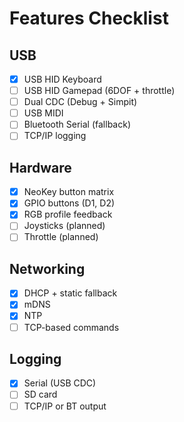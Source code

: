 # Features Checklist

## USB
- [x] USB HID Keyboard
- [ ] USB HID Gamepad (6DOF + throttle)
- [ ] Dual CDC (Debug + Simpit)
- [ ] USB MIDI
- [ ] Bluetooth Serial (fallback)
- [ ] TCP/IP logging

## Hardware
- [x] NeoKey button matrix
- [x] GPIO buttons (D1, D2)
- [x] RGB profile feedback
- [ ] Joysticks (planned)
- [ ] Throttle (planned)

## Networking
- [x] DHCP + static fallback
- [x] mDNS
- [x] NTP
- [ ] TCP-based commands

## Logging
- [x] Serial (USB CDC)
- [ ] SD card
- [ ] TCP/IP or BT output
